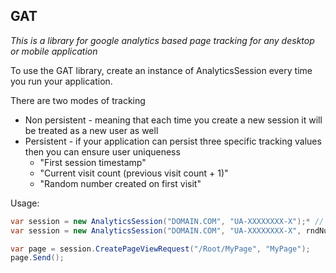 GAT
--------------


_This is a library for google analytics based page tracking for any desktop or mobile application_


To use the GAT library, create an instance of AnalyticsSession every time you run your application.

There are two modes of tracking
- Non persistent - meaning that each time you create a new session it will be treated as a new user as well
- Persistent - if your application can persist three specific tracking values then you can ensure user uniqueness
  - "First session timestamp"
  - "Current visit count (previous visit count + 1)"
  - "Random number created on first visit"

Usage:
```c#
var session = new AnalyticsSession("DOMAIN.COM", "UA-XXXXXXXX-X");* // non persistent
var session = new AnalyticsSession("DOMAIN.COM", "UA-XXXXXXXX-X", rndNumber, visitCount, firstVisitTimestamp);* // persistent

var page = session.CreatePageViewRequest("/Root/MyPage", "MyPage");
page.Send();
```
